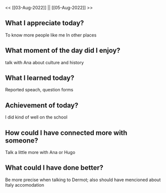 
<< [[03-Aug-2022]] || [[05-Aug-2022]] >>




## What I appreciate today? 
To know more people like me In other places 


## What moment of the day did I enjoy? 
talk with Ana about culture and history


##  What I learned today? 
Reported speach, question forms 



## Achievement of today? 
I did kind of well on the school


## How could I have connected more with someone? 
Talk a little more with Ana or Hugo


## What could I have done better? 
Be more precise when talking to Dermot; also should have mencioned about Italy accomodation 


